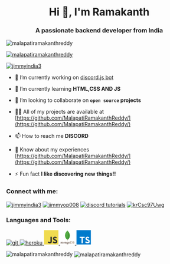 <h1 align="center">Hi 👋, I'm Ramakanth</h1>
<h3 align="center">A passionate backend developer from India</h3>

<p align="left"> <img src="https://komarev.com/ghpvc/?username=malapatiramakanthreddy&label=Profile%20views&color=0e75b6&style=flat" alt="malapatiramakanthreddy" /> </p>

<p align="left"> <a href="https://github.com/ryo-ma/github-profile-trophy"><img src="https://github-profile-trophy.vercel.app/?username=malapatiramakanthreddy" alt="malapatiramakanthreddy" /></a> </p>

<p align="left"> <a href="https://twitter.com/jimmyindia3" target="blank"><img src="https://img.shields.io/twitter/follow/jimmyindia3?logo=twitter&style=for-the-badge" alt="jimmyindia3" /></a> </p>

- 🔭 I’m currently working on [discord.js bot](https://www.iconicbot.tk/)

- 🌱 I’m currently learning **HTML,CSS AND JS**

- 👯 I’m looking to collaborate on **`open source` projects**

- 👨‍💻 All of my projects are available at [https://github.com/MalapatiRamakanthReddy/](https://github.com/MalapatiRamakanthReddy/)

- 📫 How to reach me **DISCORD**

- 📄 Know about my experiences [https://github.com/MalapatiRamakanthReddy/](https://github.com/MalapatiRamakanthReddy/)

- ⚡ Fun fact **I like discovering new things!!**

<h3 align="left">Connect with me:</h3>
<p align="left">
<a href="https://twitter.com/jimmyindia3" target="blank"><img align="center" src="https://raw.githubusercontent.com/rahuldkjain/github-profile-readme-generator/master/src/images/icons/Social/twitter.svg" alt="jimmyindia3" height="30" width="40" /></a>
<a href="https://instagram.com/jimmyop008" target="blank"><img align="center" src="https://raw.githubusercontent.com/rahuldkjain/github-profile-readme-generator/master/src/images/icons/Social/instagram.svg" alt="jimmyop008" height="30" width="40" /></a>
<a href="https://www.youtube.com/c/discord tutorials" target="blank"><img align="center" src="https://raw.githubusercontent.com/rahuldkjain/github-profile-readme-generator/master/src/images/icons/Social/youtube.svg" alt="discord tutorials" height="30" width="40" /></a>
<a href="https://discord.gg/krCsc97Uwg" target="blank"><img align="center" src="https://raw.githubusercontent.com/rahuldkjain/github-profile-readme-generator/master/src/images/icons/Social/discord.svg" alt="krCsc97Uwg" height="30" width="40" /></a>
</p>

<h3 align="left">Languages and Tools:</h3>
<p align="left"> <a href="https://git-scm.com/" target="_blank"> <img src="https://www.vectorlogo.zone/logos/git-scm/git-scm-icon.svg" alt="git" width="40" height="40"/> </a> <a href="https://heroku.com" target="_blank"> <img src="https://www.vectorlogo.zone/logos/heroku/heroku-icon.svg" alt="heroku" width="40" height="40"/> </a> <a href="https://developer.mozilla.org/en-US/docs/Web/JavaScript" target="_blank"> <img src="https://raw.githubusercontent.com/devicons/devicon/master/icons/javascript/javascript-original.svg" alt="javascript" width="40" height="40"/> </a> <a href="https://www.mongodb.com/" target="_blank"> <img src="https://raw.githubusercontent.com/devicons/devicon/master/icons/mongodb/mongodb-original-wordmark.svg" alt="mongodb" width="40" height="40"/> </a> <a href="https://www.typescriptlang.org/" target="_blank"> <img src="https://raw.githubusercontent.com/devicons/devicon/master/icons/typescript/typescript-original.svg" alt="typescript" width="40" height="40"/> </a> </p>

<p><img align="left" src="https://github-readme-stats.vercel.app/api/top-langs?username=malapatiramakanthreddy&show_icons=true&locale=en&layout=compact" alt="malapatiramakanthreddy" /></p>

<p>&nbsp;<img align="center" src="https://github-readme-stats.vercel.app/api?username=malapatiramakanthreddy&show_icons=true&locale=en" alt="malapatiramakanthreddy" /></p>
